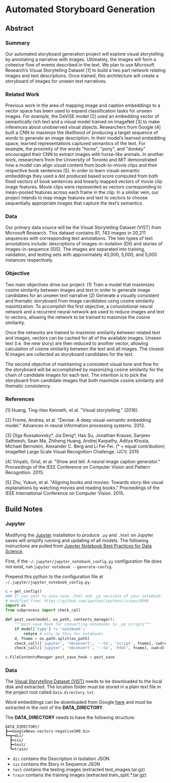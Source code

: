 # Automated Storyboard Generation

## Abstract

### Summary
Our automated storyboard generation project will explore visual storytelling by annotating a narrative with images. Ultimately, the images will form a cohesive flow of events described in the text. We plan to use Microsoft Research’s Visual Storytelling Dataset [1] to build a two part network relating images and text descriptions. Once trained, this architecture will create a storyboard of images for unseen text narratives.


### Related Work

Previous work in the area of mapping image and caption embeddings to a vector space has been used to expand classification tasks for unseen images. For example, the DeViSE model [2] used an embedding vector of semantically rich text and a visual model trained on ImageNet [3] to make inferences about unobserved visual objects. Researchers from Google [4] built a CNN to maximize the likelihood of producing a target sequence of words to generate an image description. In their model’s learned embedding space, learned representations captured semantics of the text. For example, the proximity of the words "horse", "pony", and "donkey" encouraged their CNN to extract images with horse-like animals. In another work, researchers from the University of Toronto and MIT demonstrated how a model can align visual content from book-to-movie clips and their respective book sentences [5]. In order to learn visual-semantic embeddings they used a dot produced based score computed from both fixed vectors of book sentences and linearly mapped vectors of movie clip image features. Movie clips were represented as vectors corresponding to mean-pooled features across each frame in the clip. In a similar vein, our project intends to map image features and text to vectors to choose sequentially appropriate images that capture the text’s semantics.

### Data
Our primary data source will be the Visual Storytelling Dataset (VIST) from Microsoft Research. This dataset contains 81, 743 images in 20,211 sequences with corresponding text annotations.  The two types of text annotations include: descriptions of images-in-isolation (DII) and stories of images-in-sequence (SIS). The images are separated into training, validation, and testing sets with approximately 40,000, 5,000, and 5,000 instances respectively.

### Objective
Two main objectives drive our project: (1) Train a model that maximizes cosine similarity between images and text in order to generate image candidates for an unseen text narrative (2) Generate a visually consistent and thematic storyboard from image candidates using cosine similarity maximization. To accomplish the first objective, a convolutional neural network and a recurrent neural network are used to reduce images and text to vectors, allowing the network to be trained to maximize the cosine similarity.

Once the networks are trained to maximize similarity between related text and images, vectors can be cached for all of the available images. Unseen text (i.e. the new story) are then reduced to another vector, allowing calculation of cosine similarity between the text and all images. The closest N images are collected as storyboard candidates for the text.

The second objective of maintaining a consistent visual tone and flow for the storyboard will be accomplished by maximizing cosine similarity for the chain of candidate images for each text. The intention is to pick the storyboard from candidate images that both maximize cosine similarity and thematic consistency.

### References

[1] Huang, Ting-Hao Kenneth, et al. "Visual storytelling." (2016).

[2] Frome, Andrea, et al. "Devise: A deep visual-semantic embedding model." Advances in neural information processing systems. 2013.

[3] Olga Russakovsky*, Jia Deng*, Hao Su, Jonathan Krause, Sanjeev Satheesh, Sean Ma, Zhiheng Huang, Andrej Karpathy, Aditya Khosla, Michael Bernstein, Alexander C. Berg and Li Fei-Fei. (* = equal contribution) ImageNet Large Scale Visual Recognition Challenge. IJCV, 2015

[4] Vinyals, Oriol, et al. "Show and tell: A neural image caption generator." Proceedings of the IEEE Conference on Computer Vision and Pattern Recognition. 2015.

[5] Zhu, Yukun, et al. "Aligning books and movies: Towards story-like visual explanations by watching movies and reading books." Proceedings of the IEEE International Conference on Computer Vision. 2015.

## Build Notes

### Jupyter

Modifying the [Jupyter](https://jupyter.org/) installation to produce `.py` and `.html` on Jupyter saves will simplify running and updating of all models. The following instructions are pulled from [Jupyter Notebook Best Practices for Data Science](https://www.svds.com/jupyter-notebook-best-practices-for-data-science/).

First, if the `~/.jupyter/jupyter_notebook_config.py` configuration file does not exist, run `jupyter notebook --generate-config`.

Prepend this python to the configuration file at `~/.jupyter/jupyter_notebook_config.py`.

```python
c = get_config()
### If you want to auto-save .html and .py versions of your notebook:
# modified from: https://github.com/ipython/ipython/issues/8009
import os
from subprocess import check_call

def post_save(model, os_path, contents_manager):
    """post-save hook for converting notebooks to .py scripts"""
    if model['type'] != 'notebook':
        return # only do this for notebooks
    d, fname = os.path.split(os_path)
    check_call(['jupyter', 'nbconvert', '--to', 'script', fname], cwd=d)
    check_call(['jupyter', 'nbconvert', '--to', 'html', fname], cwd=d)

c.FileContentsManager.post_save_hook = post_save
```

### Data

The [Visual Storytelling Dataset (VIST)](http://visionandlanguage.net/VIST/) needs to be downloaded to the local disk and extracted. The location folder must be stored in a plain text file in the project root called `data.directory.txt`.

Word embeddings can be downloaded from Google [here](https://drive.google.com/file/d/0B7XkCwpI5KDYNlNUTTlSS21pQmM/edit?usp=sharing) and must be extracted in the root of the **DATA_DIRECTORY**.

The **DATA_DIRECTORY** needs to have the following structure:

```
DATA_DIRECTORY/
┣━━GoogleNews-vectors-negative300.bin
┗━┳━dii/
  ┣━sis/
  ┣━test/
  ┗━train/
```

 * `dii` contains the Description in Isolation JSON
 * `sis` contains the Story in Sequence JSON
 * `test` contains the testing images (extracted test_images.tar.gz)
 * `train` contains the training images (extracted train_split.*.tar.gz)
